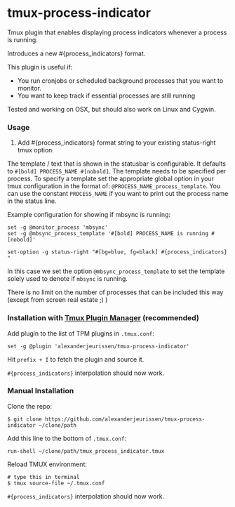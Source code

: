 tmux-process-indicator
=============================

Tmux plugin that enables displaying process indicators whenever a process is running.

Introduces a new #{process_indicators} format.

This plugin is useful if:

- You run cronjobs or scheduled background processes that you want to monitor.
- You want to keep track if essential processes are still running

Tested and working on OSX, but should also work on Linux and Cygwin.


### Usage

1. Add #{process_indicators} format string to your existing status-right tmux option.

The template / text that is shown in the statusbar is configurable.
It defaults to `#[bold] PROCESS_NAME #[nobold]`. The template needs to be specified per process.
To specify a template set the appropriate global option in your tmux configuration in the format of:
`@PROCESS_NAME_process_template`.
You can use the constant `PROCESS_NAME` if you want to print out the process name in the status line.

Example configuration for showing if mbsync is running:

    set -g @monitor_process 'mbsync'
    set -g @mbsync_process_template '#[bold] PROCESS_NAME is running #[nobold]'

    set-option -g status-right "#[bg=blue, fg=black] #{process_indicators} "

In this case we set the option `@mbsync_process_template` to set the template solely used to denote if `mbsync` is running.

There is no limit on the number of processes that can be included this way (except from screen real
estate ;) )

### Installation with [Tmux Plugin Manager](https://github.com/tmux-plugins/tpm) (recommended)

Add plugin to the list of TPM plugins in `.tmux.conf`:

    set -g @plugin 'alexanderjeurissen/tmux-process-indicator'

Hit `prefix + I` to fetch the plugin and source it.

`#{process_indicators}` interpolation should now work.

### Manual Installation

Clone the repo:

    $ git clone https://github.com/alexanderjeurissen/tmux-process-indicator ~/clone/path

Add this line to the bottom of `.tmux.conf`:

    run-shell ~/clone/path/tmux_process_indicator.tmux

Reload TMUX environment:

    # type this in terminal
    $ tmux source-file ~/.tmux.conf

`#{process_indicators}` interpolation should now work.
